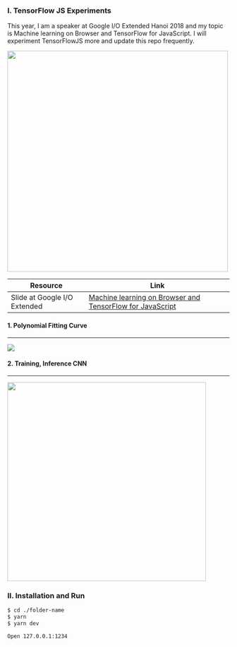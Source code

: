 ### I. TensorFlow JS Experiments

This year, I am a speaker at Google I/O Extended Hanoi 2018 and my topic is Machine learning on Browser and TensorFlow for JavaScript. I will experiment TensorFlowJS more and update this repo frequently.

<img src="https://lh3.googleusercontent.com/uV5ljqJVhX-JkwAfvkq2lVcg-Cu-IfLk5MT1mJi0w8GOpVX8Y68ib3Ex_uAE5fq0VhsZbCvggzDqz5mlKnJspTGaTdHMIpsvVQntIbc57o7Px2rIuuD7r-RxmpOG90jfTiqgkUI5Gum-4IxQxpxi9e17UVocX_Qq653a5cO8gccp0qimd0mfNPKOmOdw0eKGk9yaA9696W-ZiYXTS9pFsjlhRFrm8azbYAA-zwthmWoXI_DEmRInt3iUza0fXRCcKyKZ9n9mJ3REGdLTtilNtH1wds15cHIk0810_pErQtdno8T36Rsvze6MEEXTxJK_W6JRbnNF-vlJF0WJjeuxOJinSVTVeBpTEXKLbbRK2i-U4X_xGC-8XDz5BOGeiA6Zycvq-GdKADhFrr2eNvB3pbW32irDHwI1pVXV6-xeMgqKPpdeaKeUAOw8VZ0vRSh5Ge0rP-qn1ewDml9CW5-Y6NVLMrA16WGEcBxlbwnpEP8_NYpkjykq5Q33HlvmdaHVXKJFT89dXxvepWkalcgaIotLqCvuAf7CW1lEcGiIzFuYL7u6xoX4Rkaqxin-EXM6yj1nNGp_gn35jVeK-ecFyz44u2WhWB3RXXTLXEBcVm1U5xYt8mx9uWBY9Rr0_uAwLServivXKan8YiaJ_Vk0U_mxr5-9vw_p=w1388-h926-no" width=500>

| Resource | Link |
| ------ | ------ |
| Slide at Google I/O Extended | [Machine learning on Browser and TensorFlow for JavaScript](https://docs.google.com/presentation/d/1WWomgHjCABmpkGciO7gRjshj835A_AQt-8hOhFYXsfM/edit?usp=sharing) |

#### 1. Polynomial Fitting Curve 
----
![](https://lh6.googleusercontent.com/xQMPlPjv845-gDphAAcyNLJufG_774prU974Zn00WP8Hsfandysppi3OiizibH_fdiYhODkhrmTKOc_HtoC74HHb6s6L0Bj4n1jv_P-xJWJTcSDgsO5ncISfO_SKLGq-8W3o2lVgf30 )

#### 2. Training, Inference CNN
-----

<img src="https://lh3.googleusercontent.com/9QHeeMU2xKoO7LSzuQ3jqDsTgYMgFEHImUe1o2Xkk_CwKPSg4dv878S1xcPAIAg_XgaFrnwQ-njiryOIAUm0KNY2G4BNNW_sEqe4rootS4UqWBtKLMN2VScXLlR0W6c7KdLKiDaNtnQ" width=450>

### II. Installation and Run

```sh
$ cd ./folder-name
$ yarn
$ yarn dev
```

```sh
Open 127.0.0.1:1234
```

